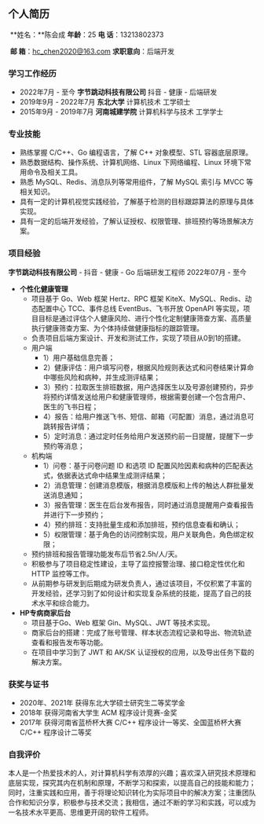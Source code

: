 ## 个人简历

​												**姓名：**陈会成       **年龄**：25            **电 话**：13213802373		

​												**邮 箱**：hc_chen2020@163.com    **求职意向**：后端开发			

### 学习工作经历

+   2022年7月 - 至今   					**字节跳动科技有限公司**   				         抖音 - 健康 - 后端研发
+   2019年9月 - 2022年7月			**东北大学**				计算机技术					 工学硕士
+   2015年9月 - 2019年7月			**河南城建学院**		计算机科学与技术		 工学学士

### 专业技能

+   熟练掌握 C/C++、Go 编程语言，了解 C++ 对象模型、STL 容器底层原理。
+   熟悉数据结构、操作系统、计算机网络、Linux 下网络编程、Linux 环境下常用命令及相关工具。
+   熟悉 MySQL、Redis、消息队列等常用组件，了解 MySQL 索引与 MVCC 等相关知识。
+   具有一定的计算机视觉实践经验，了解基于检测的目标跟踪算法的原理与具体实现。
+   具有一定的后端开发经验，了解认证授权、权限管理、排班预约等场景解决方案。

### 项目经验

**字节跳动科技有限公司** -  抖音 - 健康 - Go 后端研发工程师 									2022年07月 - 至今

+   **个性化健康管理**
    +   项目基于 Go、Web 框架 Hertz、RPC 框架 KiteX、MySQL、Redis、动态配置中心 TCC、事件总线 EventBus、飞书开放 OpenAPI 等实现，项目目标是通过评估个人健康风险、进行个性化定制健康筛查方案、高质量执行健康筛查方案、为个体持续做健康指标的跟踪管理。
    +   负责项目后端方案设计、开发和测试工作，实现了项目从0到1的搭建。
    +   用户端
        +   1）用户基础信息完善；
        +   2）健康评估：用户填写问卷，根据风险规则表达式和问卷结果计算命中哪些风险和病种，并生成测评结果；
        +   3）预约：拉取医生排班数据，用户选择医生以及号源创建预约，异步将预约详情发送给用户和健康管理师，根据需要创建一个包含用户、医生的飞书日程；
        +   4）报告：给用户推送飞书、短信、邮箱（可配置）消息，通过消息可跳转报告详情；
        +   5）定时消息：通过定时任务给用户发送预约前一日提醒，提醒下一步预约等消息；
    +   机构端
        +    1）问卷：基于问卷问题 ID 和选项 ID 配置风险因素和病种的匹配表达式，依据表达式命中结果生成测评结果；
        +   2）消息管理：创建消息模版，根据消息模版和上传的触达人群批量发送消息通知；
        +   3）报告管理：医生在后台发布报告，同时通过消息提醒用户查看报告并进行下一步预约；
        +   4）预约排班：支持批量生成和添加排班，预约信息查看和确认；
        +   5）权限管理：基于角色的访问控制实现，用户关联角色，角色绑定权限；
    +   预约排班和报告管理功能发布后节省2.5h/人/天。
    +   积极参与了项目稳定性建设，主导了监控报警治理、接口稳定性优化和 HTTP 监控等工作。
    +   从前期参与研发到后期成为研发负责人，通过该项目，不仅积累了丰富的开发经验，还学习到了如何设计和实现复杂系统的技能，提高了自己的技术水平和综合能力。
+   **HP专病商家后台**
    +   项目基于Go、Web 框架 Gin、MySQL、JWT 等技术实现。
    +   商家后台的搭建：完成了账号管理、样本状态流程记录和导出、物流轨迹查看和报告发布等功能。
    +   在项目中学习到了 JWT 和 AK/SK 认证授权的应用，以及导出任务下载的解决方案。


### 获奖与证书

+   2020年、2021年 获得东北大学硕士研究生二等奖学金
+   2018年 获得河南省大学生 ACM 程序设计竞赛-金奖
+   2017年 获得河南省蓝桥杯大赛 C/C++ 程序设计一等奖、全国蓝桥杯大赛 C/C++ 程序设计二等奖

### **自我评价**

本人是一个热爱技术的人，对计算机科学有浓厚的兴趣；喜欢深入研究技术原理和底层实现，探究其内在机制和原理，不断学习和探索，以提高自己的技能和能力；同时，注重实践和应用，善于将理论知识转化为实际项目中的解决方案；注重团队合作和知识分享，积极参与技术交流；我相信，通过不断的学习和实践，可以成为一名技术水平更高、思维更开阔的软件工程师。

